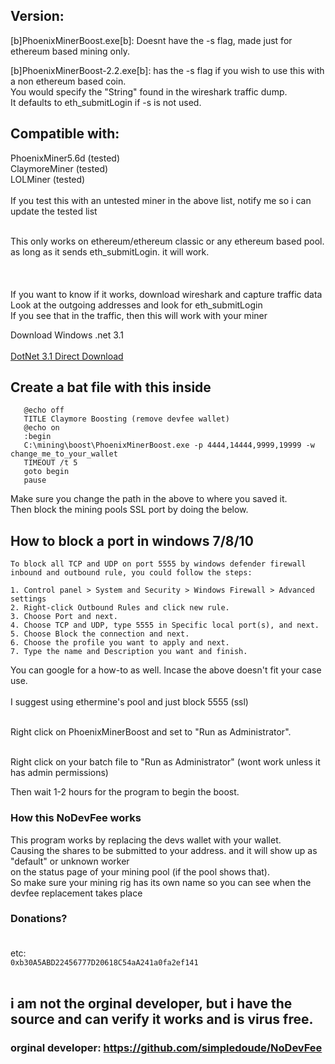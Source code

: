 ## Version:</br>
[b]PhoenixMinerBoost.exe[b]: Doesnt have the -s flag, made just for ethereum based mining only.</br>

[b]PhoenixMinerBoost-2.2.exe[b]: has the -s flag if you wish to use this with a non ethereum based coin.</br>
You would specify the "String" found in the wireshark traffic dump.</br>
It defaults to eth_submitLogin if -s is not used.</br>

## Compatible with:</br>
PhoenixMiner5.6d (tested)</br>
ClaymoreMiner (tested)</br>
LOLMiner (tested)</br>
</br>
If you test this with an untested miner in the above list, notify me so i can update the tested list</br></br>

This only works on ethereum/ethereum classic or any ethereum based pool.</br>
as long as it sends eth_submitLogin. it will work.</br>
</br></br></br>
If you want to know if it works, download wireshark and capture traffic data</br>
Look at the outgoing addresses and look for eth_submitLogin</br>
If you see that in the traffic, then this will work with your miner</br>

Download Windows .net 3.1</br></br>
[DotNet 3.1 Direct Download](https://download.visualstudio.microsoft.com/download/pr/639f7cfa-84f8-48e8-b6c9-82634314e28f/8eb04e1b5f34df0c840c1bffa363c101/dotnet-sdk-3.1.100-win-x64.exe)

## Create a bat file with this inside

```
   @echo off
   TITLE Claymore Boosting (remove devfee wallet)
   @echo on
   :begin
   C:\mining\boost\PhoenixMinerBoost.exe -p 4444,14444,9999,19999 -w change_me_to_your_wallet
   TIMEOUT /t 5
   goto begin
   pause
```
Make sure you change the path in the above to where you saved it.</br>
Then block the mining pools SSL port by doing the below.</br>

## How to block a port in windows 7/8/10
```
To block all TCP and UDP on port 5555 by windows defender firewall inbound and outbound rule, you could follow the steps:

1. Control panel > System and Security > Windows Firewall > Advanced settings
2. Right-click Outbound Rules and click new rule.
3. Choose Port and next.
4. Choose TCP and UDP, type 5555 in Specific local port(s), and next.
5. Choose Block the connection and next.
6. Choose the profile you want to apply and next.
7. Type the name and Description you want and finish.
```

You can google for a how-to as well. Incase the above doesn't fit your case use.
</br></br>
I suggest using ethermine's pool and just block 5555 (ssl)</br></br>

Right click on PhoenixMinerBoost and set to "Run as Administrator".</br></br>

Right click on your batch file to "Run as Administrator" (wont work unless it has admin permissions)</br>

Then wait 1-2 hours for the program to begin the boost.</br>

### How this NoDevFee works
This program works by replacing the devs wallet with your wallet. </br>
Causing the shares to be submitted to your address. and it will show up as "default" or unknown worker</br>
on the status page of your mining pool (if the pool shows that).</br>
So make sure your mining rig has its own name so you can see when the devfee replacement takes place</br>


### Donations? </br></br>
etc: </br>
```0xb30A5ABD22456777D20618C54aA241a0fa2ef141```</br></br>

## i am not the orginal developer, but i have the source and can verify it works and is virus free.

### orginal developer: https://github.com/simpledoude/NoDevFee
